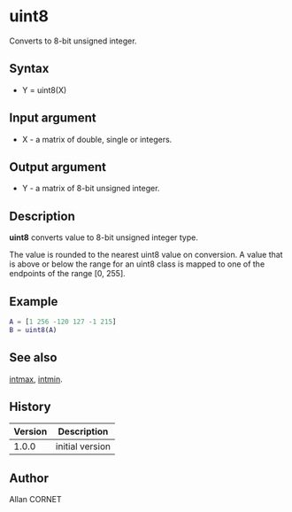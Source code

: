 

# uint8

Converts to 8-bit unsigned integer.

## Syntax

- Y = uint8(X)

## Input argument

 - X - a matrix of double, single or integers.

## Output argument

 - Y - a matrix of 8-bit unsigned integer.

## Description


  <p><b>uint8</b> converts value to 8-bit unsigned integer type.</p>
  <p>The value is rounded to the nearest uint8 value on conversion. A value that is above or below the range for an uint8 class is mapped to one of the endpoints of the range [0, 255].</p>


## Example

```matlab
A = [1 256 -120 127 -1 215]
B = uint8(A)
```

## See also

[intmax](intmax.md), [intmin](intmax.md).
## History

|Version|Description|
|------|------|
|1.0.0|initial version|


## Author

Allan CORNET



